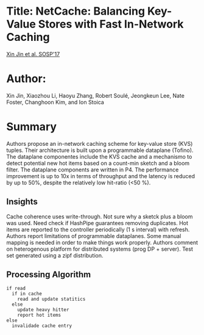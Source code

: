 # Title: NetCache: Balancing Key-Value Stores with Fast In-Network Caching

[Xin Jin et al. SOSP'17](doi.org/10.1145/3132747.3132764)

# Author:
Xin Jin, Xiaozhou Li, Haoyu Zhang, Robert Soulé, Jeongkeun Lee, Nate Foster, Changhoon Kim, and Ion Stoica

# Summary
Authors propose an in-network caching scheme for key-value store (KVS) tuples.
Their architecture is built upon a programmable dataplane (Tofino). The dataplane componentes include the KVS cache and a mechanismo to detect
potential new hot items based on a count-min sketch and a bloom filter. The dataplane components are written in P4.
The performance improvement is up to 10x in terms of throughput and the latency is reduced by up to 50%, despite the relatively low hit-ratio (<50 %).

## Insights

Cache coherence uses write-through.
Not sure why a sketck plus a bloom was used. Need check if HashPipe guarantees removing duplicates.
Hot items are reported to the controller periodically (1 s interval) with refresh.
Authors report limitations of programmable dataplanes. Some manual mapping is needed in order to make things work properly.
Authors comment on heterogenous platform for distributed systems (prog DP + server).
Test set generated using a zipf distribution.

## Processing Algorithm

    if read
      if in cache
        read and update statitics
      else
        update heavy hitter
        report hot items
    else
      invalidade cache entry

